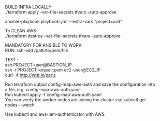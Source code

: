 BUILD INFRA LOCALLY  
./terraform apply -var-file=secrets.tfvars -auto-approve  
<!-- ADD additional python module to support password generation -->  
ansible-playbook playbook.yml --extra-vars "project=aad"  

To CLEAN AWS  
./terraform destroy -var-file=secrets.tfvars -auto-approve  

MANDATORY FOR ANSIBLE TO WORK:  
RUN: ssh-add /path/to/pem/file  

TEST :  
ssh PROJECT-user@BASTION_IP  
ssh -i PROJECT-keypair.pem ec2-user@EC2_IP   
curl -4 http://wttr.in/paris  

Run terraform output config-map-aws-auth and save the configuration into a file, e.g.   config-map-aws-auth.yaml  
Run kubectl apply -f config-map-aws-auth.yaml  
You can verify the worker nodes are joining the cluster via: kubectl get nodes --watch  

Use kubectl and aws-iam-authenticator with AWS 
